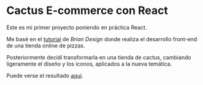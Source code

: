 # Cactus E-commerce con React

Este es mi primer proyecto poniendo en práctica React. 

Me basé en el [tutorial](https://www.youtube.com/watch?v=GlROncAX4XI&t=1296s&ab_channel=BrianDesign) de _Brian Design_ donde realiza el desarrollo front-end de una tienda online de pizzas.

Posteriormente decidí transformarla en una tienda de cactus, cambiando ligeramente el diseño y los iconos, aplicados a la nueva temática.

Puede verse el resultado [aquí](https://cactus-life-react.netlify.app/).

